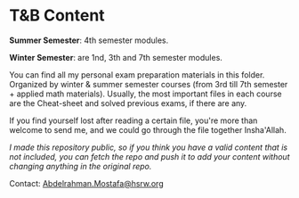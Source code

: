 # T&B Content

**Summer Semester**: 4th semester modules.

**Winter Semester**: are 1nd, 3th and 7th semester modules.

You can find all my personal exam preparation materials in this folder. Organized by winter & summer semester courses (from 3rd till 7th semester + applied math materials). Usually, the most important files in each course are the Cheat-sheet and solved previous exams, if there are any.

If you find yourself lost after reading a certain file, you're more than welcome to send me, and we could go through the file together Insha'Allah.

*I made this repository public, so if you think you have a valid content that is not included, you can fetch the repo and push it to add your content without changing anything in the original repo.*

Contact: Abdelrahman.Mostafa@hsrw.org
